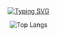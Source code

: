<div align="center">
  <a href="https://git.io/typing-svg"><img src="https://readme-typing-svg.demolab.com?font=Fira+Code&pause=1000&width=435&lines=Hi+I'm+Jes%C3%BAs+Jim%C3%A9nez++Junior+Web+Developer" alt="Typing SVG" /></a>  
 
  ![Top Langs](https://github-readme-stats.vercel.app/api/top-langs/?username=jimenezpja&layout=compact)
</div>
<!--
**jimenezpja/jimenezpja** is a ✨ _special_ ✨ repository because its `README.md` (this file) appears on your GitHub profile.

Here are some ideas to get you started:

- 🔭 I’m currently working on ...
- 🌱 I’m currently learning ...
- 👯 I’m looking to collaborate on ...
- 🤔 I’m looking for help with ...
- 💬 Ask me about ...
- 📫 How to reach me: ...
- 😄 Pronouns: ...
- ⚡ Fun fact: ...
-->
